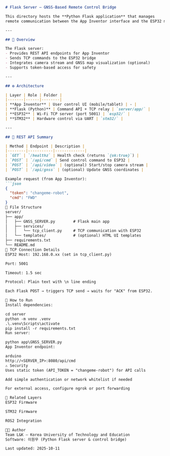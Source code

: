 ```markdown
# Flask Server — GNSS-Based Remote Control Bridge

This directory hosts the **Python Flask application** that manages
remote communication between the App Inventor interface and the ESP32 module.

---

## 🧠 Overview

The Flask server:
- Provides REST API endpoints for App Inventor  
- Sends TCP commands to the ESP32 bridge  
- Integrates camera stream and GNSS map visualization (optional)  
- Supports token-based access for safety

---

## ⚙️ Architecture

| Layer | Role | Folder |
|-------|------|--------|
| **App Inventor** | User control UI (mobile/tablet) | - |
| **Flask (Python)** | Command API + TCP relay | `server/app/` |
| **ESP32** | Wi-Fi TCP server (port 5001) | `esp32/` |
| **STM32** | Hardware control via UART | `stm32/` |

---

## 🧩 REST API Summary

| Method | Endpoint | Description |
|--------|-----------|-------------|
| `GET` | `/healthz` | Health check (returns `{ok:true}`) |
| `POST` | `/api/cmd` | Send control command to ESP32 |
| `POST` | `/api/video` | (optional) Start/stop camera stream |
| `POST` | `/api/gnss` | (optional) Update GNSS coordinates |

Example request (from App Inventor):
```json
{
  "token": "changeme-robot",
  "cmd": "FWD"
}
🧰 File Structure
server/
├── app/
│   ├── GNSS_SERVER.py        # Flask main app
│   ├── services/
│   │   └── tcp_client.py     # TCP communication with ESP32
│   └── templates/            # (optional) HTML UI templates
├── requirements.txt
└── README.md
🧾 TCP Connection Details
ESP32 Host: 192.168.0.xx (set in tcp_client.py)

Port: 5001

Timeout: 1.5 sec

Protocol: Plain text with \n line ending

Each Flask POST → triggers TCP send → waits for "ACK" from ESP32.

🚀 How to Run
Install dependencies:

cd server
python -m venv .venv
.\.venv\Scripts\activate
pip install -r requirements.txt
Run server:

python app\GNSS_SERVER.py
App Inventor endpoint:

arduino
http://<SERVER_IP>:8080/api/cmd
⚠️ Security
Uses static token (API_TOKEN = "changeme-robot") for API calls

Add simple authentication or network whitelist if needed

For external access, configure ngrok or port forwarding

🔗 Related Layers
ESP32 Firmware

STM32 Firmware

ROS2 Integration

👨‍💻 Author
Team L&K — Korea University of Technology and Education
Software: 이원무 (Python Flask server & control bridge)

Last updated: 2025-10-11